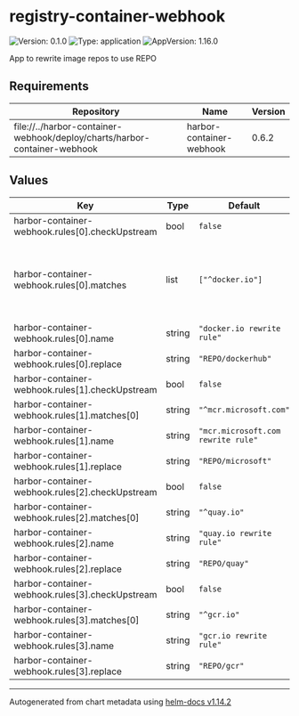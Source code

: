 # registry-container-webhook

![Version: 0.1.0](https://img.shields.io/badge/Version-0.1.0-informational?style=flat-square) ![Type: application](https://img.shields.io/badge/Type-application-informational?style=flat-square) ![AppVersion: 1.16.0](https://img.shields.io/badge/AppVersion-1.16.0-informational?style=flat-square)

App to rewrite image repos to use REPO

## Requirements

| Repository | Name | Version |
|------------|------|---------|
| file://../harbor-container-webhook/deploy/charts/harbor-container-webhook | harbor-container-webhook | 0.6.2 |

## Values

| Key | Type | Default | Description |
|-----|------|---------|-------------|
| harbor-container-webhook.rules[0].checkUpstream | bool | `false` |  |
| harbor-container-webhook.rules[0].matches | list | `["^docker.io"]` | image refs must match at least one of the rules, and not match any excludes |
| harbor-container-webhook.rules[0].name | string | `"docker.io rewrite rule"` |  |
| harbor-container-webhook.rules[0].replace | string | `"REPO/dockerhub"` | replacement value |
| harbor-container-webhook.rules[1].checkUpstream | bool | `false` |  |
| harbor-container-webhook.rules[1].matches[0] | string | `"^mcr.microsoft.com"` |  |
| harbor-container-webhook.rules[1].name | string | `"mcr.microsoft.com rewrite rule"` |  |
| harbor-container-webhook.rules[1].replace | string | `"REPO/microsoft"` |  |
| harbor-container-webhook.rules[2].checkUpstream | bool | `false` |  |
| harbor-container-webhook.rules[2].matches[0] | string | `"^quay.io"` |  |
| harbor-container-webhook.rules[2].name | string | `"quay.io rewrite rule"` |  |
| harbor-container-webhook.rules[2].replace | string | `"REPO/quay"` |  |
| harbor-container-webhook.rules[3].checkUpstream | bool | `false` |  |
| harbor-container-webhook.rules[3].matches[0] | string | `"^gcr.io"` |  |
| harbor-container-webhook.rules[3].name | string | `"gcr.io rewrite rule"` |  |
| harbor-container-webhook.rules[3].replace | string | `"REPO/gcr"` |  |

----------------------------------------------
Autogenerated from chart metadata using [helm-docs v1.14.2](https://github.com/norwoodj/helm-docs/releases/v1.14.2)
